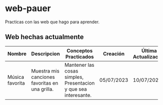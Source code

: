 # web-pauer
Practicas con las web que hago para aprender.
## Web hechas actualmente
 | Nombre | Descripcion |Conceptos Practicados|Creación|Última Actualización|
 |--------|-------------|---------------------|--------|--------------------|
 |Música favorita|Muestra mis canciones favoritas en una grilla.|Mantener las cosas simples, Presentacion y que sea interesante.|05/07/2023|10/07/2023|
 

